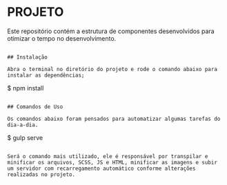 # PROJETO

Este repositório contém a estrutura de componentes desenvolvidos para otimizar o tempo no desenvolvimento.

```

## Instalação

Abra o terminal no diretório do projeto e rode o comando abaixo para instalar as dependências;

```

\$ npm install

```

## Comandos de Uso

Os comandos abaixo foram pensados para automatizar algumas tarefas do dia-a-dia.

```

\$ gulp serve

```

Será o comando mais utilizado, ele é responsável por transpilar e minificar os arquivos, SCSS, JS e HTML, minificar as imagens e subir um servidor com recarregamento automático conforme alterações realizadas no projeto.
```
